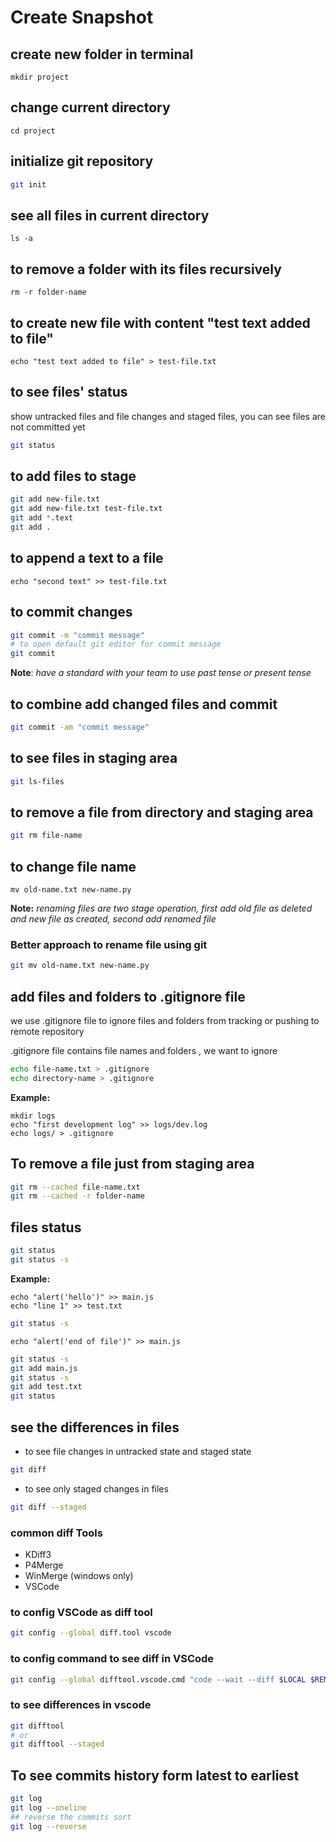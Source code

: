 # Create Snapshot

## create new folder in terminal

```terminal
mkdir project
```

## change current directory

```terminal
cd project
```

## initialize git repository

```zsh
git init
```

## see all files in current directory

```terminal
ls -a
```

## to remove a folder with its files recursively

```terminal
rm -r folder-name
```

## to create new file with content "test text added to file"

```terminal
echo "test text added to file" > test-file.txt
```

## to see files' status

show untracked files and file changes and staged files, you can see files are not committed yet

```zsh
git status
```

## to add files to stage

```zsh
git add new-file.txt
git add new-file.txt test-file.txt
git add *.text
git add .
```

## to append a text to a file

```terminal
echo "second text" >> test-file.txt
```

## to commit changes

```zsh
git commit -m "commit message"
# to open default git editor for commit message
git commit
```

**Note**: _have a standard with your team to use past tense or present tense_

## to combine add changed files and commit

```zsh
git commit -am "commit message"
```

## to see files in staging area

```zsh
git ls-files
```

## to remove a file from directory and staging area

```zsh
git rm file-name
```

## to change file name

```terminal
mv old-name.txt new-name.py
```

**Note:** _renaming files are two stage operation, first add old file as deleted and new file as created, second add renamed file_

### Better approach to rename file using git

```zsh
git mv old-name.txt new-name.py
```

## add files and folders to .gitignore file

we use .gitignore file to ignore files and folders from tracking or pushing to remote repository

.gitignore file contains file names and folders , we want to ignore

```zsh
echo file-name.txt > .gitignore
echo directory-name > .gitignore
```

**Example:**

```terminal
mkdir logs
echo "first development log" >> logs/dev.log
echo logs/ > .gitignore
```

## To remove a file just from staging area

```zsh
git rm --cached file-name.txt
git rm --cached -r folder-name
```

## files status

```zsh
git status
git status -s
```

**Example:**

```terminal
echo "alert('hello')" >> main.js
echo "line 1" >> test.txt
```

```zsh
git status -s
```

```terminal
echo "alert('end of file')" >> main.js
```

```zsh
git status -s
git add main.js
git status -s
git add test.txt
git status
```

## see the differences in files

- to see file changes in untracked state and staged state

```zsh
git diff
```

- to see only staged changes in files

```zsh
git diff --staged
```

### common diff Tools

- KDiff3
- P4Merge
- WinMerge (windows only)
- VSCode

### to config VSCode as diff tool

```zsh
git config --global diff.tool vscode
```

### to config command to see diff in VSCode

```zsh
git config --global difftool.vscode.cmd "code --wait --diff $LOCAL $REMOTE"
```

### to see differences in vscode

```zsh
git difftool
# or
git difftool --staged
```

## To see commits history form latest to earliest

```zsh
git log
git log --oneline
## reverse the commits sort
git log --reverse
```
